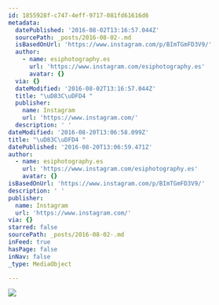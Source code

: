 ```yaml
---
id: 1855928f-c747-4eff-9717-081fd61616d6
metadata:
  datePublished: '2016-08-02T13:16:57.044Z'
  sourcePath: _posts/2016-08-02-.md
  isBasedOnUrl: 'https://www.instagram.com/p/BImTGmFD3V9/'
  author:
    - name: esiphotography.es
      url: 'https://www.instagram.com/esiphotography.es'
      avatar: {}
  via: {}
  dateModified: '2016-08-02T13:16:57.044Z'
  title: "\uD83C\uDFD4 "
  publisher:
    name: Instagram
    url: 'https://www.instagram.com/'
  description: ' '
dateModified: '2016-08-20T13:06:58.099Z'
title: "\uD83C\uDFD4 "
datePublished: '2016-08-20T13:06:59.471Z'
author:
  - name: esiphotography.es
    url: 'https://www.instagram.com/esiphotography.es'
    avatar: {}
isBasedOnUrl: 'https://www.instagram.com/p/BImTGmFD3V9/'
description: ' '
publisher:
  name: Instagram
  url: 'https://www.instagram.com/'
via: {}
starred: false
sourcePath: _posts/2016-08-02-.md
inFeed: true
hasPage: false
inNav: false
_type: MediaObject

---
```

![](https://imgflo.herokuapp.com/graph/vahj1ThiexotieMo/434837c1f5ea286d9530a2d3e9d50a33/croprotate.jpg?cropheight=448&cropwidth=640&degrees=0&input=https%3A%2F%2Fscontent.cdninstagram.com%2Ft51.2885-15%2Fs640x640%2Fsh0.08%2Fe35%2F13743267_928011290659826_767590876_n.jpg%3Fig_cache_key%3DMTMwNzgxNjc1Nzg4NTM2NzY3Nw%253D%253D.2&x=0&y=96)